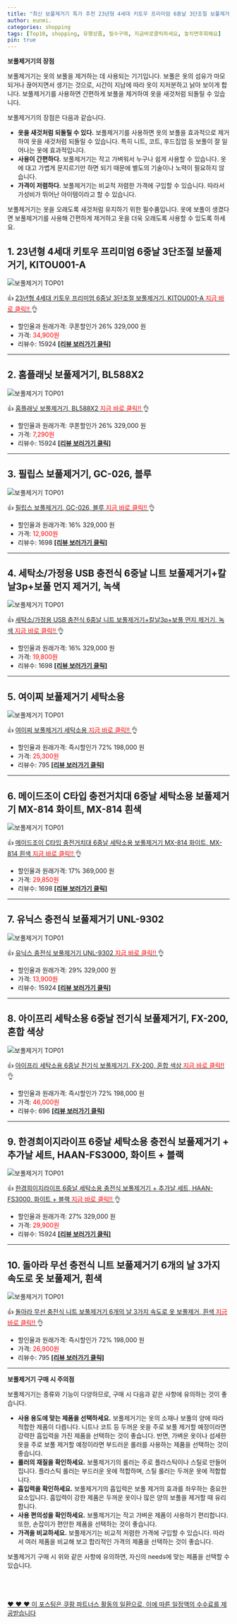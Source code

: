 ```yaml
---
title: "최신 보풀제거기 특가 추천 23년형 4세대 키토우 프리미엄 6중날 3단조절 보풀제거기, KITOU001-A 비교 장점"
author: eunmi.
categories: shopping
tags: [Top10, shopping, 유행상품, 필수구매, 지금바로클릭하세요, 놓치면후회해요]
pin: true
---
```

**보풀제거기의 장점**

보풀제거기는 옷의 보풀을 제거하는 데 사용되는 기기입니다. 보풀은 옷의 섬유가 마모되거나 끊어지면서 생기는 것으로, 시간이 지남에 따라 옷이 지저분하고 낡아 보이게 합니다. 보풀제거기를 사용하면 간편하게 보풀을 제거하여 옷을 새것처럼 되돌릴 수 있습니다.

보풀제거기의 장점은 다음과 같습니다.

* **옷을 새것처럼 되돌릴 수 있다.** 보풀제거기를 사용하면 옷의 보풀을 효과적으로 제거하여 옷을 새것처럼 되돌릴 수 있습니다. 특히 니트, 코트, 후드집업 등 보풀이 잘 일어나는 옷에 효과적입니다.
* **사용이 간편하다.** 보풀제거기는 작고 가벼워서 누구나 쉽게 사용할 수 있습니다. 옷에 대고 가볍게 문지르기만 하면 되기 때문에 별도의 기술이나 노력이 필요하지 않습니다.
* **가격이 저렴하다.** 보풀제거기는 비교적 저렴한 가격에 구입할 수 있습니다. 따라서 가성비가 뛰어난 아이템이라고 할 수 있습니다.

보풀제거기는 옷을 오래도록 새것처럼 유지하기 위한 필수품입니다. 옷에 보풀이 생겼다면 보풀제거기를 사용해 간편하게 제거하고 옷을 더욱 오래도록 사용할 수 있도록 하세요.

   

## 1. 23년형 4세대 키토우 프리미엄 6중날 3단조절 보풀제거기, KITOU001-A

![보풀제거기 TOP01](https://thumbnail6.coupangcdn.com/thumbnails/remote/230x230ex/image/vendor_inventory/d016/f0f77aecb44ad94e5a1a351626544392c2f4121fc7fb57265cdcd9743ebb.jpg)


👍 [23년형 4세대 키토우 프리미엄 6중날 3단조절 보풀제거기, KITOU001-A <font color=red> 지금 바로 클릭!! </font> ](https://link.coupang.com/re/AFFSDP?lptag=AF3617701&subid=GithubCoopas&pageKey=7159120599&traceid=V0-153&itemId=18013635494&vendorItemId=85729628533) 👌 


- 할인율과 원래가격: 쿠폰할인가 26%  329,000   원
- 가격: <span style='color:red'>34,900원</span>
- 리뷰수: 15924  [**[리뷰 보러가기 클릭]**](https://link.coupang.com/re/AFFSDP?lptag=AF3617701&subid=GithubCoopas&pageKey=7159120599&traceid=V0-153&itemId=18013635494&vendorItemId=85729628533)

---


   

## 2. 홈플래닛 보풀제거기, BL588X2

![보풀제거기 TOP01](https://thumbnail8.coupangcdn.com/thumbnails/remote/230x230ex/image/retail/images/1065599883494982-cfcbc0d8-25ca-483b-86c6-3526cc14ecb4.JPG)


👍 [홈플래닛 보풀제거기, BL588X2 <font color=red> 지금 바로 클릭!! </font> ](https://link.coupang.com/re/AFFSDP?lptag=AF3617701&subid=GithubCoopas&pageKey=1837175274&traceid=V0-153&itemId=3123705882&vendorItemId=87125025508) 👌 


- 할인율과 원래가격: 쿠폰할인가 26%  329,000   원
- 가격: <span style='color:red'>7,290원</span>
- 리뷰수: 15924  [**[리뷰 보러가기 클릭]**](https://link.coupang.com/re/AFFSDP?lptag=AF3617701&subid=GithubCoopas&pageKey=1837175274&traceid=V0-153&itemId=3123705882&vendorItemId=87125025508)

---


   

## 3. 필립스 보풀제거기, GC-026, 블루

![보풀제거기 TOP01](https://thumbnail9.coupangcdn.com/thumbnails/remote/230x230ex/image/vendor_inventory/565e/3a99ca9dbf1411e910962b3439845fd254bd4d65d9cc1c9feb29b8842b21.jpg)


👍 [필립스 보풀제거기, GC-026, 블루 <font color=red> 지금 바로 클릭!! </font> ](https://link.coupang.com/re/AFFSDP?lptag=AF3617701&subid=GithubCoopas&pageKey=4947594003&traceid=V0-153&itemId=6529631478&vendorItemId=85349675224) 👌 


- 할인율과 원래가격: 16%  329,000   원
- 가격: <span style='color:red'>12,900원</span>
- 리뷰수: 1698  [**[리뷰 보러가기 클릭]**](https://link.coupang.com/re/AFFSDP?lptag=AF3617701&subid=GithubCoopas&pageKey=4947594003&traceid=V0-153&itemId=6529631478&vendorItemId=85349675224)

---


   

## 4. 세탁소/가정용 USB 충전식 6중날 니트 보풀제거기+칼날3p+보풀 먼지 제거기, 녹색

![보풀제거기 TOP01](https://thumbnail6.coupangcdn.com/thumbnails/remote/230x230ex/image/vendor_inventory/19cb/b2ad6398a69f066b5a23a4e02fe040137c0fe16308ea2e91bd3bedfe1f4e.jpg)


👍 [세탁소/가정용 USB 충전식 6중날 니트 보풀제거기+칼날3p+보풀 먼지 제거기, 녹색 <font color=red> 지금 바로 클릭!! </font> ](https://link.coupang.com/re/AFFSDP?lptag=AF3617701&subid=GithubCoopas&pageKey=7603839754&traceid=V0-153&itemId=20121606069&vendorItemId=87216023366) 👌 


- 할인율과 원래가격: 16%  329,000   원
- 가격: <span style='color:red'>19,800원</span>
- 리뷰수: 1698  [**[리뷰 보러가기 클릭]**](https://link.coupang.com/re/AFFSDP?lptag=AF3617701&subid=GithubCoopas&pageKey=7603839754&traceid=V0-153&itemId=20121606069&vendorItemId=87216023366)

---


   

## 5. 여이찌 보풀제거기 세탁소용

![보풀제거기 TOP01](https://thumbnail8.coupangcdn.com/thumbnails/remote/230x230ex/image/vendor_inventory/01ed/bbf175c74380ed2a16a1cf7597f05717f0e786c2060101ea0254d9ac669a.png)


👍 [여이찌 보풀제거기 세탁소용 <font color=red> 지금 바로 클릭!! </font> ](https://link.coupang.com/re/AFFSDP?lptag=AF3617701&subid=GithubCoopas&pageKey=6545454936&traceid=V0-153&itemId=14590816191&vendorItemId=86978919971) 👌 


- 할인율과 원래가격: 즉시할인가 72%  198,000   원
- 가격: <span style='color:red'>25,300원</span>
- 리뷰수: 795  [**[리뷰 보러가기 클릭]**](https://link.coupang.com/re/AFFSDP?lptag=AF3617701&subid=GithubCoopas&pageKey=6545454936&traceid=V0-153&itemId=14590816191&vendorItemId=86978919971)

---


   

## 6. 메이드조이 C타입 충전거치대 6중날 세탁소용 보풀제거기 MX-814 화이트, MX-814 흰색

![보풀제거기 TOP01](https://thumbnail7.coupangcdn.com/thumbnails/remote/230x230ex/image/vendor_inventory/8ab5/bdf79b02cbd0f55e75a5cab27a802f30afe13b9607b74ef6481f3ce66df5.jpg)


👍 [메이드조이 C타입 충전거치대 6중날 세탁소용 보풀제거기 MX-814 화이트, MX-814 흰색 <font color=red> 지금 바로 클릭!! </font> ](https://link.coupang.com/re/AFFSDP?lptag=AF3617701&subid=GithubCoopas&pageKey=6802369522&traceid=V0-153&itemId=16060901968&vendorItemId=86940459461) 👌 


- 할인율과 원래가격: 17%  369,000   원
- 가격: <span style='color:red'>29,850원</span>
- 리뷰수: 1698  [**[리뷰 보러가기 클릭]**](https://link.coupang.com/re/AFFSDP?lptag=AF3617701&subid=GithubCoopas&pageKey=6802369522&traceid=V0-153&itemId=16060901968&vendorItemId=86940459461)

---


   

## 7. 유닉스 충전식 보풀제거기 UNL-9302

![보풀제거기 TOP01](https://thumbnail10.coupangcdn.com/thumbnails/remote/230x230ex/image/product/image/vendoritem/2019/03/04/3005159883/b09aa762-e87e-4d29-9b38-bf82e7409d63.jpg)


👍 [유닉스 충전식 보풀제거기 UNL-9302 <font color=red> 지금 바로 클릭!! </font> ](https://link.coupang.com/re/AFFSDP?lptag=AF3617701&subid=GithubCoopas&pageKey=1014139&traceid=V0-153&itemId=4278072&vendorItemId=3005159883) 👌 


- 할인율과 원래가격: 29%  329,000   원
- 가격: <span style='color:red'>13,900원</span>
- 리뷰수: 15924  [**[리뷰 보러가기 클릭]**](https://link.coupang.com/re/AFFSDP?lptag=AF3617701&subid=GithubCoopas&pageKey=1014139&traceid=V0-153&itemId=4278072&vendorItemId=3005159883)

---


   

## 8. 아이프리 세탁소용 6중날 전기식 보풀제거기, FX-200, 혼합 색상

![보풀제거기 TOP01](https://thumbnail6.coupangcdn.com/thumbnails/remote/230x230ex/image/retail/images/1132876125636768-a5b78145-2fa8-4f88-87bd-c814ef315c6a.jpg)


👍 [아이프리 세탁소용 6중날 전기식 보풀제거기, FX-200, 혼합 색상 <font color=red> 지금 바로 클릭!! </font> ](https://link.coupang.com/re/AFFSDP?lptag=AF3617701&subid=GithubCoopas&pageKey=3476305&traceid=V0-153&itemId=16403339&vendorItemId=3024549895) 👌 


- 할인율과 원래가격: 즉시할인가 72%  198,000   원
- 가격: <span style='color:red'>46,000원</span>
- 리뷰수: 696  [**[리뷰 보러가기 클릭]**](https://link.coupang.com/re/AFFSDP?lptag=AF3617701&subid=GithubCoopas&pageKey=3476305&traceid=V0-153&itemId=16403339&vendorItemId=3024549895)

---


   

## 9. 한경희이지라이프 6중날 세탁소용 충전식 보풀제거기 + 추가날 세트, HAAN-FS3000, 화이트 + 블랙

![보풀제거기 TOP01](https://thumbnail8.coupangcdn.com/thumbnails/remote/230x230ex/image/retail/images/2023/10/13/14/4/4685697c-e0c4-4caf-ace4-c19ad7e72bce.jpg)


👍 [한경희이지라이프 6중날 세탁소용 충전식 보풀제거기 + 추가날 세트, HAAN-FS3000, 화이트 + 블랙 <font color=red> 지금 바로 클릭!! </font> ](https://link.coupang.com/re/AFFSDP?lptag=AF3617701&subid=GithubCoopas&pageKey=7650572858&traceid=V0-153&itemId=20355055476&vendorItemId=87439368601) 👌 


- 할인율과 원래가격: 27%  329,000   원
- 가격: <span style='color:red'>29,900원</span>
- 리뷰수: 15924  [**[리뷰 보러가기 클릭]**](https://link.coupang.com/re/AFFSDP?lptag=AF3617701&subid=GithubCoopas&pageKey=7650572858&traceid=V0-153&itemId=20355055476&vendorItemId=87439368601)

---


   

## 10. 돌아라 무선 충전식 니트 보풀제거기 6개의 날 3가지 속도로 옷 보풀제거, 흰색

![보풀제거기 TOP01](https://thumbnail7.coupangcdn.com/thumbnails/remote/230x230ex/image/vendor_inventory/e63f/955d0d2f353c8c7628de597e457f2fd757a12bfce9ae18c5410c0f7a249e.jpg)


👍 [돌아라 무선 충전식 니트 보풀제거기 6개의 날 3가지 속도로 옷 보풀제거, 흰색 <font color=red> 지금 바로 클릭!! </font> ](https://link.coupang.com/re/AFFSDP?lptag=AF3617701&subid=GithubCoopas&pageKey=7593633103&traceid=V0-153&itemId=20071698737&vendorItemId=86823811493) 👌 


- 할인율과 원래가격: 즉시할인가 72%  198,000   원
- 가격: <span style='color:red'>26,900원</span>
- 리뷰수: 795  [**[리뷰 보러가기 클릭]**](https://link.coupang.com/re/AFFSDP?lptag=AF3617701&subid=GithubCoopas&pageKey=7593633103&traceid=V0-153&itemId=20071698737&vendorItemId=86823811493)

---
**보풀제거기 구매 시 주의점**

보풀제거기는 종류와 기능이 다양하므로, 구매 시 다음과 같은 사항에 유의하는 것이 좋습니다.

* **사용 용도에 맞는 제품을 선택하세요.** 보풀제거기는 옷의 소재나 보풀의 양에 따라 적합한 제품이 다릅니다. 니트나 코트 등 두꺼운 옷을 주로 보풀 제거할 예정이라면 강력한 흡입력을 가진 제품을 선택하는 것이 좋습니다. 반면, 가벼운 옷이나 섬세한 옷을 주로 보풀 제거할 예정이라면 부드러운 롤러를 사용하는 제품을 선택하는 것이 좋습니다.
* **롤러의 재질을 확인하세요.** 보풀제거기의 롤러는 주로 플라스틱이나 스틸로 만들어집니다. 플라스틱 롤러는 부드러운 옷에 적합하며, 스틸 롤러는 두꺼운 옷에 적합합니다.
* **흡입력을 확인하세요.** 보풀제거기의 흡입력은 보풀 제거의 효과를 좌우하는 중요한 요소입니다. 흡입력이 강한 제품은 두꺼운 옷이나 많은 양의 보풀을 제거할 때 유리합니다.
* **사용 편의성을 확인하세요.** 보풀제거기는 작고 가벼운 제품이 사용하기 편리합니다. 또한, 손잡이가 편안한 제품을 선택하는 것이 좋습니다.
* **가격을 비교하세요.** 보풀제거기는 비교적 저렴한 가격에 구입할 수 있습니다. 따라서 여러 제품을 비교해 보고 합리적인 가격의 제품을 선택하는 것이 좋습니다.

보풀제거기 구매 시 위와 같은 사항에 유의하면, 자신의 needs에 맞는 제품을 선택할 수 있습니다.<br><br><br><br><br> [ ❤ ❤ ❤ 이 포스팅은 쿠팡 파트너스 활동의 일환으로, 이에 따른 일정액의 수수료를 제공받습니다](https://link.coupang.com/a/bcEFyh)